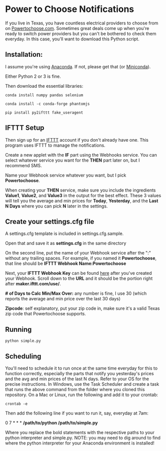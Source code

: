 # Power to Choose Notifications

If you live in Texas, you have countless electrical providers to choose from on [Powertochoose.com](http://powertochoose.com).  Sometimes great deals come up when you're ready to switch power providers but you can't be bothered to check them everyday.  In this case, you'll want to download this Python script.

## Installation:

I assume you're using [Anaconda](http://anaconda.org).  If not, please get that (or [Miniconda](https://conda.io/miniconda.html)).

Either Python 2 or 3 is fine.

Then download the essential libraries:

```
conda install numpy pandas selenium
```

```
conda install -c conda-forge phantomjs
```

```
pip install py2ifttt fake_useragent
```



## IFTTT Setup



Then sign up for an [IFTTT](www.ifttt.com) account if you don't already have one.  This program uses IFTTT to manage the notifications.

Create a new applet with the **IF** part using the Webhooks service.  You can select whatever service you want for the **THEN** part later on, but I recommend SMS.

Name your Webhook service whatever you want, but I pick **Powertochoose**.

When creating your **THEN** service, make sure you include the ingredients **Value1**, **Value2**, and **Value3** in the output for the best effect.  These 3 values will tell you the average and min prices for **Today**, **Yesterday**, and the **Last N Days** where you can pick **N** later in the settings.

## Create your settings.cfg file

A settings.cfg template is included in settings.cfg.sample.

Open that and save it as **settings.cfg** in the same directory

On the second line, put the name of your Webhook service after the ":" without any trailing spaces.  For example, if you named it **Powertochoose**, that line should be **IFTTT Webhook Name:Powertochoose**

Next, your **IFTTT Webhook Key** can be found [here](https://ifttt.com/services/maker_webhooks/settings) after you've created your Webhook.  Scroll down to the **URL** and it should be the portion right after **maker.ifttt.com/use/**.

**# of Days to Calc Min/Max Over:** any number is fine, I use 30 (which reports the average and min price over the last 30 days)

**Zipcode**: self explanatory, put your zip code in, make sure it's a valid Texas zip code that Powertochoose supports.



## Running

```
python simple.py
```



## Scheduling

You'll need to schedule it to run once at the same time everyday for this to function correctly, especially the parts that notify you yesterday's prices and the avg and min prices of the last N days.  Refer to your OS for the precise instructions.  In Windows, use the Task Scheduler and create a task that runs the above command from the folder where you cloned this repository.  On a Mac or Linux, run the following and add it to your crontab:

```
crontab -e
```

Then add the following line if you want to run it, say, everyday at 7am:

0 7 * * * **/path/to/python /path/to/simple.py**

Where you replace the bold statements with the respective paths to your python interpreter and simple.py.  NOTE: you may need to dig around to find where the python interpreter for your Anaconda environment is installed!